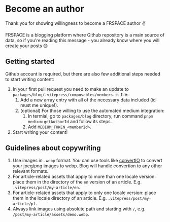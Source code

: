 # Become an author

Thank you for showing willingness to become a FRSPACE author ✌️

FRSPACE is a blogging platform where Github repository is a main source of data, so if you're reading this message - you already know where you will create your posts 😊

## Getting started

Github account is required, but there are also few additional steps needed to start writing content:

1. In your first pull request you need to make an update to `packages/blog/.vitepress/composables/members.ts` file:
    1. Add a new array entry with all of the necessary data included (id must me unique!).
    2. (optional) For those willing to use the automated medium integration:
        1. In termial, go to `packages/blog` directory, run command `pnpm medium:getAuthorId` and follow its steps.
        2. Add `MEDIUM_TOKEN_<memberId>`.
2. Start writing your content!

## Guidelines about copywriting

1. Use images in `.webp` format. You can use tools like [convertIO](https://convertio.co/jpg-webp/) to convert your jpeg/png images to webp. Blog will handle convertion to any other relevant formats.
2. For article-related assets that apply to more than one locale version: place them in the directory of the `en` version of an article. E.g. `.vitepress/post/my-article/en`.
3. For article-related assets that apply to only one locale version: place them in the locale directory of an article. E.g. `.vitepress/post/my-article/pl`.
4. Always link images using absolute path and starting with `/`, e.g. `/post/my-article/assets/demo.webp`.
